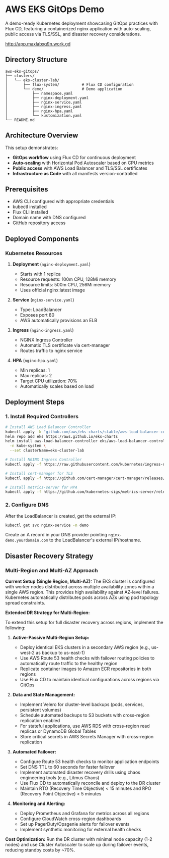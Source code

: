 # AWS EKS GitOps Demo

A demo-ready Kubernetes deployment showcasing GitOps practices with Flux CD, featuring a containerized nginx application with auto-scaling, public access via TLS/SSL, and disaster recovery considerations.

http://app.maxlabxq9n.work.gd



## Directory Structure

```
aws-eks-gitops/
├── clusters/
│   └── eks-cluster-lab/
│       ├── flux-system/          # Flux CD configuration
│       └── demo/                 # Demo application
│           ├── namespace.yaml
│           ├── nginx-deployment.yaml
│           ├── nginx-service.yaml
│           ├── nginx-ingress.yaml
│           ├── nginx-hpa.yaml
│           └── kustomization.yaml
└── README.md
```


## Architecture Overview

This setup demonstrates:
- **GitOps workflow** using Flux CD for continuous deployment
- **Auto-scaling** with Horizontal Pod Autoscaler based on CPU metrics
- **Public access** with AWS Load Balancer and TLS/SSL certificates
- **Infrastructure as Code** with all manifests version-controlled

## Prerequisites

- AWS CLI configured with appropriate credentials
- kubectl installed
- Flux CLI installed
- Domain name with DNS configured
- GitHub repository access

## Deployed Components

### Kubernetes Resources

1. **Deployment** (`nginx-deployment.yaml`)
   - Starts with 1 replica
   - Resource requests: 100m CPU, 128Mi memory
   - Resource limits: 500m CPU, 256Mi memory
   - Uses official nginx:latest image

2. **Service** (`nginx-service.yaml`)
   - Type: LoadBalancer
   - Exposes port 80
   - AWS automatically provisions an ELB

3. **Ingress** (`nginx-ingress.yaml`)
   - NGINX Ingress Controller
   - Automatic TLS certificate via cert-manager
   - Routes traffic to nginx service

4. **HPA** (`nginx-hpa.yaml`)
   - Min replicas: 1
   - Max replicas: 2
   - Target CPU utilization: 70%
   - Automatically scales based on load

## Deployment Steps

### 1. Install Required Controllers

```bash
# Install AWS Load Balancer Controller
kubectl apply -k "github.com/aws/eks-charts/stable/aws-load-balancer-controller//crds?ref=master"
helm repo add eks https://aws.github.io/eks-charts
helm install aws-load-balancer-controller eks/aws-load-balancer-controller \
  -n kube-system \
  --set clusterName=eks-cluster-lab

# Install NGINX Ingress Controller
kubectl apply -f https://raw.githubusercontent.com/kubernetes/ingress-nginx/controller-v1.8.1/deploy/static/provider/aws/deploy.yaml

# Install cert-manager for TLS
kubectl apply -f https://github.com/cert-manager/cert-manager/releases/download/v1.13.0/cert-manager.yaml

# Install metrics-server for HPA
kubectl apply -f https://github.com/kubernetes-sigs/metrics-server/releases/latest/download/components.yaml
```

### 2. Configure DNS

After the LoadBalancer is created, get the external IP:

```bash
kubectl get svc nginx-service -n demo
```

Create an A record in your DNS provider pointing `nginx-demo.yourdomain.com` to the LoadBalancer's external IP/hostname.



## Disaster Recovery Strategy

### Multi-Region and Multi-AZ Approach

**Current Setup (Single Region, Multi-AZ):**
The EKS cluster is configured with worker nodes distributed across multiple availability zones within a single AWS region. This provides high availability against AZ-level failures. Kubernetes automatically distributes pods across AZs using pod topology spread constraints.

**Extended DR Strategy for Multi-Region:**

To extend this setup for full disaster recovery across regions, implement the following:

1. **Active-Passive Multi-Region Setup:**
   - Deploy identical EKS clusters in a secondary AWS region (e.g., us-west-2 as backup to us-east-1)
   - Use AWS Route 53 health checks with failover routing policies to automatically route traffic to the healthy region
   - Replicate container images to Amazon ECR repositories in both regions
   - Use Flux CD to maintain identical configurations across regions via GitOps

2. **Data and State Management:**
   - Implement Velero for cluster-level backups (pods, services, persistent volumes)
   - Schedule automated backups to S3 buckets with cross-region replication enabled
   - For stateful applications, use AWS RDS with cross-region read replicas or DynamoDB Global Tables
   - Store critical secrets in AWS Secrets Manager with cross-region replication

3. **Automated Failover:**
   - Configure Route 53 health checks to monitor application endpoints
   - Set DNS TTL to 60 seconds for faster failover
   - Implement automated disaster recovery drills using chaos engineering tools (e.g., Litmus Chaos)
   - Use Flux CD to automatically reconcile and deploy to the DR cluster
   - Maintain RTO (Recovery Time Objective) < 15 minutes and RPO (Recovery Point Objective) < 5 minutes

4. **Monitoring and Alerting:**
   - Deploy Prometheus and Grafana for metrics across all regions
   - Configure CloudWatch cross-region dashboards
   - Set up PagerDuty/Opsgenie alerts for failover events
   - Implement synthetic monitoring for external health checks

**Cost Optimization:**
Run the DR cluster with minimal node capacity (1-2 nodes) and use Cluster Autoscaler to scale up during failover events, reducing standby costs by ~70%.

